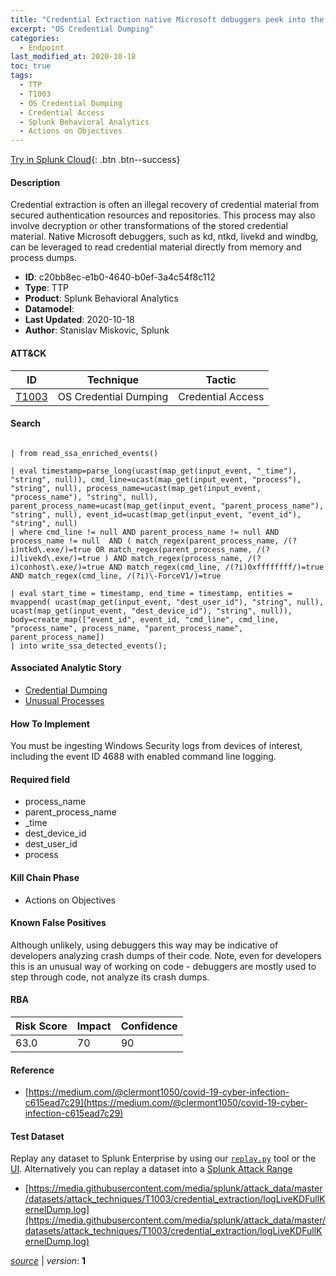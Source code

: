 ```yaml
---
title: "Credential Extraction native Microsoft debuggers peek into the kernel"
excerpt: "OS Credential Dumping"
categories:
  - Endpoint
last_modified_at: 2020-10-18
toc: true
tags:
  - TTP
  - T1003
  - OS Credential Dumping
  - Credential Access
  - Splunk Behavioral Analytics
  - Actions on Objectives
---
```




[Try in Splunk Cloud](#https://www.splunk.com/en_us/software/splunk-cloud-platform.html){: .btn .btn--success}

#### Description

Credential extraction is often an illegal recovery of credential material from secured authentication resources and repositories. This process may also involve decryption or other transformations of the stored credential material. Native Microsoft debuggers, such as kd, ntkd, livekd and windbg, can be leveraged to read credential material directly from memory and process dumps.

- **ID**: c20bb8ec-e1b0-4640-b0ef-3a4c54f8c112
- **Type**: TTP
- **Product**: Splunk Behavioral Analytics
- **Datamodel**: 
- **Last Updated**: 2020-10-18
- **Author**: Stanislav Miskovic, Splunk


#### ATT&CK

| ID          | Technique   | Tactic       |
| ----------- | ----------- |--------------|
| [T1003](https://attack.mitre.org/techniques/T1003/) | OS Credential Dumping | Credential Access |


#### Search

```
 
| from read_ssa_enriched_events()

| eval timestamp=parse_long(ucast(map_get(input_event, "_time"), "string", null)), cmd_line=ucast(map_get(input_event, "process"), "string", null), process_name=ucast(map_get(input_event, "process_name"), "string", null), parent_process_name=ucast(map_get(input_event, "parent_process_name"), "string", null), event_id=ucast(map_get(input_event, "event_id"), "string", null) 
| where cmd_line != null AND parent_process_name != null AND process_name != null  AND ( match_regex(parent_process_name, /(?i)ntkd\.exe/)=true OR match_regex(parent_process_name, /(?i)livekd\.exe/)=true ) AND match_regex(process_name, /(?i)conhost\.exe/)=true AND match_regex(cmd_line, /(?i)0xffffffff/)=true AND match_regex(cmd_line, /(?i)\-ForceV1/)=true

| eval start_time = timestamp, end_time = timestamp, entities = mvappend( ucast(map_get(input_event, "dest_user_id"), "string", null), ucast(map_get(input_event, "dest_device_id"), "string", null)), body=create_map(["event_id", event_id, "cmd_line", cmd_line, "process_name", process_name, "parent_process_name", parent_process_name]) 
| into write_ssa_detected_events();
```

#### Associated Analytic Story
* [Credential Dumping](/stories/credential_dumping)
* [Unusual Processes](/stories/unusual_processes)


#### How To Implement
You must be ingesting Windows Security logs from devices of interest, including the event ID 4688 with enabled command line logging.

#### Required field
* process_name
* parent_process_name
* _time
* dest_device_id
* dest_user_id
* process


#### Kill Chain Phase
* Actions on Objectives


#### Known False Positives
Although unlikely, using debuggers this way may be indicative of developers analyzing crash dumps of their code. Note, even for developers this is an unusual way of working on code - debuggers are mostly used to step through code, not analyze its crash dumps.



#### RBA

| Risk Score  | Impact      | Confidence   |
| ----------- | ----------- |--------------|
| 63.0 | 70 | 90 |



#### Reference

* [https://medium.com/@clermont1050/covid-19-cyber-infection-c615ead7c29](https://medium.com/@clermont1050/covid-19-cyber-infection-c615ead7c29)



#### Test Dataset
Replay any dataset to Splunk Enterprise by using our [`replay.py`](https://github.com/splunk/attack_data#using-replaypy) tool or the [UI](https://github.com/splunk/attack_data#using-ui).
Alternatively you can replay a dataset into a [Splunk Attack Range](https://github.com/splunk/attack_range#replay-dumps-into-attack-range-splunk-server)

* [https://media.githubusercontent.com/media/splunk/attack_data/master/datasets/attack_techniques/T1003/credential_extraction/logLiveKDFullKernelDump.log](https://media.githubusercontent.com/media/splunk/attack_data/master/datasets/attack_techniques/T1003/credential_extraction/logLiveKDFullKernelDump.log)



[*source*](https://github.com/splunk/security_content/tree/develop/detections/endpoint/credential_extraction_native_microsoft_debuggers_peek_into_the_kernel.yml) \| *version*: **1**